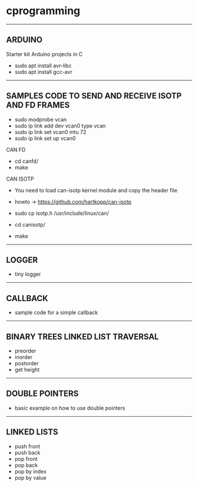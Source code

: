 # cprogramming
-------
ARDUINO
-------
Starter kit Arduino projects in C
- sudo apt install avr-libc
- sudo apt install gcc-avr


----------------------------------------------------
SAMPLES CODE TO SEND AND RECEIVE ISOTP AND FD FRAMES
----------------------------------------------------

- sudo modprobe vcan
- sudo ip link add dev vcan0 type vcan
- sudo ip link set vcan0 mtu 72
- sudo ip link set up vcan0

CAN FD
- cd canfd/
- make

CAN ISOTP
- You need to load can-isotp kernel module and copy the header file
- howto -> https://github.com/hartkopp/can-isotp

- sudo cp isotp.h /usr/include/linux/can/
- cd canisotp/
- make


------
LOGGER
------
- tiny logger


--------
CALLBACK
--------
- sample code for a simple callback


----------------------------------
BINARY TREES LINKED LIST TRAVERSAL
----------------------------------
- preorder
- inorder
- postorder
- get height


---------------
DOUBLE POINTERS
---------------
- basic example on how to use double pointers


------------
LINKED LISTS
------------
- push front
- push back
- pop front
- pop back
- pop by index
- pop by value
